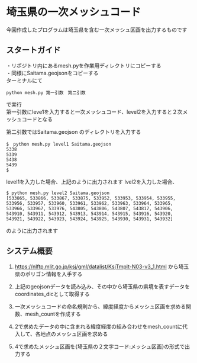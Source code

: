 # 埼玉県の一次メッシュコード
今回作成したプログラムは埼玉県を含む一次メッシュ区画を出力するものです
## スタートガイド
・リポジトリ内にあるmesh.pyを作業用ディレクトリにコピーする  
・同様にSaitama.geojsonをコピーする  
ターミナルにて
```
python mesh.py 第一引数　第二引数
```
で実行  
第一引数にleve1を入力すると一次メッシュコード、level2を入力すると２次メッシュコードとなる  

第二引数ではSaitama.geojson のディレクトリを入力する

```
$　python mesh.py level1 Saitama.geojson
5338
5339
5438
5439
$
```
level1を入力した場合、上記のように出力されます
lvel2を入力した場合、
```
$ python mesh.py level2 Saitama.geojson
[533865, 533866, 533867, 533875, 533952, 533953, 533954, 533955, 533956, 533957, 533960, 533961, 533962, 533963, 533964, 533965, 533966, 533967, 533976, 543805, 543806, 543807, 543817, 543906, 543910, 543911, 543912, 543913, 543914, 543915, 543916, 543920, 543921, 543922, 543923, 543924, 543925, 543930, 543931, 543932]
```
のように出力されます
## システム概要
1. https://nlftp.mlit.go.jp/ksj/gml/datalist/KsjTmplt-N03-v3_1.html から埼玉県のポリゴン情報を入手する

2. 上記のgeojsonデータを読み込み、その中から埼玉県の県境を表すデータをcoordinates_dicとして取得する

3. 一次メッシュコードの命名規則から、緯度経度からメッシュ区画を求める関数、mesh_countを作成する

4. 2で求めたデータの中に含まれる緯度経度の組み合わせをmesh_countに代入して、各地点のメッシュ区画を求める

5. 4で求めたメッシュ区画を{埼玉県の２文字コード:メッシュ区画}の形式で出力する

